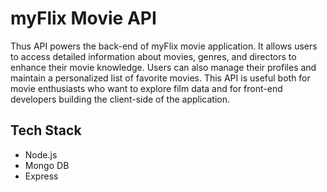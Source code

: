 # myFlix Movie API
Thus API powers the back-end of myFlix movie application. It allows users to access detailed information about movies, genres, and directors to enhance their movie knowledge.
Users can also manage their profiles and maintain a personalized list of favorite movies. This API is useful both for movie enthusiasts who want to explore film data and for front-end developers building the client-side of the application.

## Tech Stack
- Node.js
- Mongo DB
- Express 

